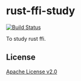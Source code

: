 # rust-ffi-study

[![Build Status](https://travis-ci.org/nokute78/rust-c-ffi-study.svg?branch=master)](https://travis-ci.org/nokute78/rust-c-ffi-study)

To study rust ffi.

## License

[Apache License v2.0](https://www.apache.org/licenses/LICENSE-2.0)